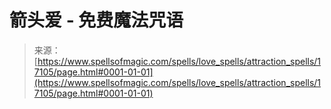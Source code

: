 <!--yml

category: 未分类

date: 2024-06-12 18:58:00

-->

# 箭头爱 - 免费魔法咒语

> 来源：[https://www.spellsofmagic.com/spells/love_spells/attraction_spells/17105/page.html#0001-01-01](https://www.spellsofmagic.com/spells/love_spells/attraction_spells/17105/page.html#0001-01-01)
